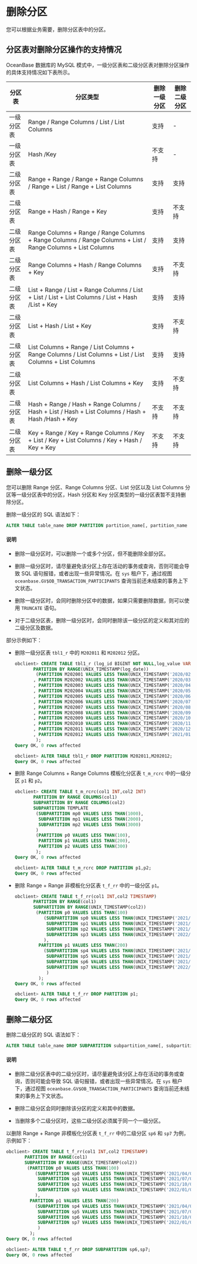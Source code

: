 # 删除分区

您可以根据业务需要，删除分区表中的分区。

## 分区表对删除分区操作的支持情况

OceanBase 数据库的 MySQL 模式中，一级分区表和二级分区表对删除分区操作的具体支持情况如下表所示。

| 分区表  |                            分区类型                                    | 删除一级分区 | 删除二级分区 |
|-------|-------------------------------------------------------------------------------------------------------------|--------|--------|
| 一级分区表 | Range / Range Columns / List / List Columns                                                                 | 支持     | -      |
| 一级分区表 | Hash /Key                                                                                                   | 不支持   | -      |
| 二级分区表 | Range + Range / Range + Range Columns / Range + List / Range + List Columns                                 | 支持     | 支持     |
| 二级分区表 | Range + Hash / Range + Key                                                                                  | 支持     | 不支持   |
| 二级分区表 | Range Columns + Range / Range Columns + Range Columns / Range Columns + List / Range Columns + List Columns | 支持     | 支持     |
| 二级分区表 | Range Columns + Hash / Range Columns + Key                                                                  | 支持     | 不支持   |
| 二级分区表 | List + Range / List + Range Columns / List + List / List + List Columns / List + Hash /List + Key           | 支持     | 支持     |
| 二级分区表 | List + Hash / List + Key                                                                                    | 支持     | 不支持   |
| 二级分区表 | List Columns + Range / List Columns + Range Columns / List Columns + List / List Columns + List Columns     | 支持     | 支持     |
| 二级分区表 | List Columns + Hash / List Columns + Key                                                                    | 支持     | 不支持   |
| 二级分区表 | Hash + Range / Hash + Range Columns / Hash + List / Hash + List Columns / Hash + Hash /Hash + Key           | 不支持    | 不支持    |
| 二级分区表 | Key + Range / Key + Range Columns / Key + List / Key + List Columns / Key + Hash / Key + Key                | 不支持    | 不支持    |

## 删除一级分区

您可以删除 Range 分区、Range Columns 分区、List 分区以及 List Columns 分区等一级分区表中的分区，Hash 分区和 Key 分区类型的一级分区表暂不支持删除分区。

删除一级分区的 SQL 语法如下：

```sql
ALTER TABLE table_name DROP PARTITION partition_name[, partition_name ...];
```

  <main id="notice" type='explain'>
    <h4>说明</h4>
    <ul>
    <li>
    <p>删除一级分区时，可以删除一个或多个分区，但不能删除全部分区。</p>
    </li>
    <li>
    <p>删除一级分区时，请尽量避免该分区上存在活动的事务或查询，否则可能会导致 SQL 语句报错，或者出现一些异常情况。在 <code>sys</code> 租户下，通过视图 <code>oceanbase.GV$OB_TRANSACTION_PARTICIPANTS</code> 查询当前还未结束的事务上下文状态。</p>
    </li>
    <li>
    <p>删除一级分区时，会同时删除分区中的数据，如果只需要删除数据，则可以使用 <code>TRUNCATE</code> 语句。</p>
    </li>
    <li>
    <p>对于二级分区表，删除一级分区时，会同时删除该一级分区的定义和其对应的二级分区及数据。</p>
    </li>
    </ul>
  </main>

部分示例如下：

* 删除一级分区表 `tbl1_r` 中的 `M202011` 和 `M202012` 分区。

  ```sql
  obclient> CREATE TABLE tbl1_r (log_id BIGINT NOT NULL,log_value VARCHAR(50),log_date TIMESTAMP NOT NULL)
         PARTITION BY RANGE(UNIX_TIMESTAMP(log_date)) 
          (PARTITION M202001 VALUES LESS THAN(UNIX_TIMESTAMP('2020/02/01'))
         , PARTITION M202002 VALUES LESS THAN(UNIX_TIMESTAMP('2020/03/01'))
         , PARTITION M202003 VALUES LESS THAN(UNIX_TIMESTAMP('2020/04/01'))
         , PARTITION M202004 VALUES LESS THAN(UNIX_TIMESTAMP('2020/05/01'))
         , PARTITION M202005 VALUES LESS THAN(UNIX_TIMESTAMP('2020/06/01'))
         , PARTITION M202006 VALUES LESS THAN(UNIX_TIMESTAMP('2020/07/01'))
         , PARTITION M202007 VALUES LESS THAN(UNIX_TIMESTAMP('2020/08/01'))
         , PARTITION M202008 VALUES LESS THAN(UNIX_TIMESTAMP('2020/09/01'))
         , PARTITION M202009 VALUES LESS THAN(UNIX_TIMESTAMP('2020/10/01'))
         , PARTITION M202010 VALUES LESS THAN(UNIX_TIMESTAMP('2020/11/01'))
         , PARTITION M202011 VALUES LESS THAN(UNIX_TIMESTAMP('2020/12/01'))
         , PARTITION M202012 VALUES LESS THAN(UNIX_TIMESTAMP('2021/01/01'))
          );
  Query OK, 0 rows affected
  
  obclient> ALTER TABLE tbl1_r DROP PARTITION M202011,M202012;
  Query OK, 0 rows affected
  ```

* 删除 Range Columns + Range Columns 模板化分区表 `t_m_rcrc` 中的一级分区 `p1` 和 `p2`。

  ```sql
  obclient> CREATE TABLE t_m_rcrc(col1 INT,col2 INT) 
         PARTITION BY RANGE COLUMNS(col1)
         SUBPARTITION BY RANGE COLUMNS(col2)
         SUBPARTITION TEMPLATE 
          (SUBPARTITION mp0 VALUES LESS THAN(1000),
           SUBPARTITION mp1 VALUES LESS THAN(2000),
           SUBPARTITION mp2 VALUES LESS THAN(3000)
          )
          (PARTITION p0 VALUES LESS THAN(100),
           PARTITION p1 VALUES LESS THAN(200),
           PARTITION p2 VALUES LESS THAN(300)
          ); 
  Query OK, 0 rows affected
  
  obclient> ALTER TABLE t_m_rcrc DROP PARTITION p1,p2;
  Query OK, 0 rows affected
  ```

* 删除 Range + Range 非模板化分区表 `t_f_rr` 中的一级分区 `p1`。

  ```sql
  obclient> CREATE TABLE t_f_rr(col1 INT,col2 TIMESTAMP) 
         PARTITION BY RANGE(col1)
         SUBPARTITION BY RANGE(UNIX_TIMESTAMP(col2))
          (PARTITION p0 VALUES LESS THAN(100)
             (SUBPARTITION sp0 VALUES LESS THAN(UNIX_TIMESTAMP('2021/04/01')),
              SUBPARTITION sp1 VALUES LESS THAN(UNIX_TIMESTAMP('2021/07/01')),
              SUBPARTITION sp2 VALUES LESS THAN(UNIX_TIMESTAMP('2021/10/01')),
              SUBPARTITION sp3 VALUES LESS THAN(UNIX_TIMESTAMP('2022/01/01'))
             ),
           PARTITION p1 VALUES LESS THAN(200)
             (SUBPARTITION sp4 VALUES LESS THAN(UNIX_TIMESTAMP('2021/04/01')),
              SUBPARTITION sp5 VALUES LESS THAN(UNIX_TIMESTAMP('2021/07/01')),
              SUBPARTITION sp6 VALUES LESS THAN(UNIX_TIMESTAMP('2021/10/01')),
              SUBPARTITION sp7 VALUES LESS THAN(UNIX_TIMESTAMP('2022/01/01'))
              )
           );
  Query OK, 0 rows affected
  
  obclient> ALTER TABLE t_f_rr DROP PARTITION p1;
  Query OK, 0 rows affected
  ```

## 删除二级分区

删除二级分区的 SQL 语法如下：

```sql
ALTER TABLE table_name DROP SUBPARTITION subpartition_name[, subpartition_name ...];
```

  <main id="notice" type='explain'>
    <h4>说明</h4>
    <ul>
    <li>
    <p>删除二级分区表中的二级分区时，请尽量避免该分区上存在活动的事务或查询，否则可能会导致 SQL 语句报错，或者出现一些异常情况。在 <code>sys</code> 租户下，通过视图 <code>oceanbase.GV$OB_TRANSACTION_PARTICIPANTS</code> 查询当前还未结束的事务上下文状态。</p>
    </li>
    <li>
    <p>删除二级分区会同时删除该分区的定义和其中的数据。</p>
    </li>
    <li>
    <p>当删除多个二级分区时，这些二级分区必须属于同一个一级分区。</p>
    </li>
    </ul>
  </main>

以删除 Range + Range 非模板化分区表 `t_f_rr` 中的二级分区 `sp6` 和 `sp7` 为例，示例如下：

```sql
obclient> CREATE TABLE t_f_rr(col1 INT,col2 TIMESTAMP) 
       PARTITION BY RANGE(col1)
       SUBPARTITION BY RANGE(UNIX_TIMESTAMP(col2))
        (PARTITION p0 VALUES LESS THAN(100)
           (SUBPARTITION sp0 VALUES LESS THAN(UNIX_TIMESTAMP('2021/04/01')),
            SUBPARTITION sp1 VALUES LESS THAN(UNIX_TIMESTAMP('2021/07/01')),
            SUBPARTITION sp2 VALUES LESS THAN(UNIX_TIMESTAMP('2021/10/01')),
            SUBPARTITION sp3 VALUES LESS THAN(UNIX_TIMESTAMP('2022/01/01'))
           ),
         PARTITION p1 VALUES LESS THAN(200)
           (SUBPARTITION sp4 VALUES LESS THAN(UNIX_TIMESTAMP('2021/04/01')),
            SUBPARTITION sp5 VALUES LESS THAN(UNIX_TIMESTAMP('2021/07/01')),
            SUBPARTITION sp6 VALUES LESS THAN(UNIX_TIMESTAMP('2021/10/01')),
            SUBPARTITION sp7 VALUES LESS THAN(UNIX_TIMESTAMP('2022/01/01'))
            )
         );
Query OK, 0 rows affected

obclient> ALTER TABLE t_f_rr DROP SUBPARTITION sp6,sp7;
Query OK, 0 rows affected
```
